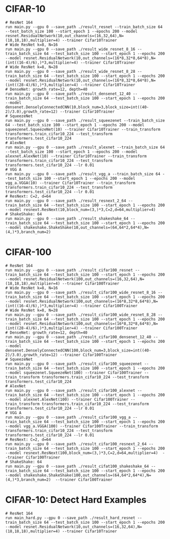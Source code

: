 # CIFAR-10

    # ResNet 164
    run main.py --gpu 0 --save_path ./result_resnet --train_batch_size 64 --test_batch_size 100 --start_epoch 1 --epochs 200 --model resnet.ResidualNetwork(10,out_channels=(16,32,64),N=(18,18,18),multiplier=4) --trainer Cifar10Trainer
    # Wide ResNet k=8, N=16
    run main.py --gpu 0 --save_path ./result_wide_resnet_8_16 --train_batch_size 64 --test_batch_size 100 --start_epoch 1 --epochs 200 --model resnet.ResidualNetwork(10,out_channels=(16*8,32*8,64*8),N=(int((16-4)/6),)*3,multiplier=4) --trainer Cifar10Trainer
    # Wide ResNet k=8, N=28
    run main.py --gpu 0 --save_path ./result_wide_resnet_8_28 --train_batch_size 64 --test_batch_size 100 --start_epoch 1 --epochs 200 --model resnet.ResidualNetwork(10,out_channels=(16*8,32*8,64*8),N=(int((28-4)/6),)*3,multiplier=4) --trainer Cifar10Trainer
    # DenseNet: growth_rate=12, depth=40
    run main.py --gpu 0 --save_path ./result_densenet_12_40 --train_batch_size 64 --test_batch_size 100 --start_epoch 1 --epochs 200 --model densenet.DenselyConnectedCNN(10,block_num=3,block_size=int((40-2)/3.0),growth_rate=12) --trainer Cifar10Trainer
    # SqueezeNet
    run main.py --gpu 0 --save_path ./result_squeezenet --train_batch_size 64 --test_batch_size 100 --start_epoch 1 --epochs 200 --model squeezenet.SqueezeNet(10) --trainer Cifar10Trainer --train_transform transformers.train_cifar10_224 --test_transform transformers.test_cifar10_224
    # AlexNet
    run main.py --gpu 0 --save_path ./result_alexnet --train_batch_size 64 --test_batch_size 100 --start_epoch 1 --epochs 200 --model alexnet.AlexNet(10) --trainer Cifar10Trainer --train_transform transformers.train_cifar10_224 --test_transform transformers.test_cifar10_224 --lr 0.01
    # VGG A
    run main.py --gpu 0 --save_path ./result_vgg_a --train_batch_size 64 --test_batch_size 100 --start_epoch 1 --epochs 200 --model vgg_a.VGGA(10) --trainer Cifar10Trainer --train_transform transformers.train_cifar10_224 --test_transform transformers.test_cifar10_224 --lr 0.01
    # ResNext: C=2, d=64
    run main.py --gpu 0 --save_path ./result_resnext_2_64 --train_batch_size 64 --test_batch_size 100 --start_epoch 1 --epochs 200 --model resnext.ResNext(10,block_num=(3,)*3,C=2,d=64,multiplier=4)
    # ShakeShake: 64
    run main.py --gpu 0 --save_path ./result_shakeshake_64 --train_batch_size 64 --test_batch_size 100 --start_epoch 1 --epochs 200 --model shakeshake.ShakeShake(10,out_channels=(64,64*2,64*4),N=(4,)*3,branch_num=2)

# CIFAR-100

    # ResNet 164
    run main.py --gpu 0 --save_path ./result_cifar100_resnet --train_batch_size 64 --test_batch_size 100 --start_epoch 1 --epochs 200 --model resnet.ResidualNetwork(100,out_channels=(16,32,64),N=(18,18,18),multiplier=4) --trainer Cifar100Trainer
    # Wide ResNet k=8, N=16
    run main.py --gpu 0 --save_path ./result_cifar100_wide_resnet_8_16 --train_batch_size 64 --test_batch_size 100 --start_epoch 1 --epochs 200 --model resnet.ResidualNetwork(100,out_channels=(16*8,32*8,64*8),N=(int((16-4)/6),)*3,multiplier=4) --trainer Cifar100Trainer
    # Wide ResNet k=8, N=28
    run main.py --gpu 0 --save_path ./result_cifar100_wide_resnet_8_28 --train_batch_size 64 --test_batch_size 100 --start_epoch 1 --epochs 200 --model resnet.ResidualNetwork(100,out_channels=(16*8,32*8,64*8),N=(int((28-4)/6),)*3,multiplier=4) --trainer Cifar100Trainer
    # DenseNet: growth_rate=12, depth=40
    run main.py --gpu 0 --save_path ./result_cifar100_densenet_12_40 --train_batch_size 64 --test_batch_size 100 --start_epoch 1 --epochs 200 --model densenet.DenselyConnectedCNN(100,block_num=3,block_size=int((40-2)/3.0),growth_rate=12) --trainer Cifar100Trainer
    # SqueezeNet
    run main.py --gpu 0 --save_path ./result_cifar100_squeezenet --train_batch_size 64 --test_batch_size 100 --start_epoch 1 --epochs 200 --model squeezenet.SqueezeNet(100) --trainer Cifar100Trainer --train_transform transformers.train_cifar10_224 --test_transform transformers.test_cifar10_224
    # AlexNet
    run main.py --gpu 0 --save_path ./result_cifar100_alexnet --train_batch_size 64 --test_batch_size 100 --start_epoch 1 --epochs 200 --model alexnet.AlexNet(100) --trainer Cifar100Trainer --train_transform transformers.train_cifar10_224 --test_transform transformers.test_cifar10_224 --lr 0.01
    # VGG A
    run main.py --gpu 0 --save_path ./result_cifar100_vgg_a --train_batch_size 64 --test_batch_size 100 --start_epoch 1 --epochs 200 --model vgg_a.VGGA(100) --trainer Cifar100Trainer --train_transform transformers.train_cifar10_224 --test_transform transformers.test_cifar10_224 --lr 0.01
    # ResNext: C=2, d=64
    run main.py --gpu 0 --save_path ./result_cifar100_resnext_2_64 --train_batch_size 64 --test_batch_size 100 --start_epoch 1 --epochs 200 --model resnext.ResNext(100,block_num=(3,)*3,C=2,d=64,multiplier=4)  --trainer Cifar100Trainer
    # ShakeShake: 64
    run main.py --gpu 0 --save_path ./result_cifat100_shakeshake_64 --train_batch_size 64 --test_batch_size 100 --start_epoch 1 --epochs 200 --model shakeshake.ShakeShake(100,out_channels=(64,64*2,64*4),N=(4,)*3,branch_num=2)  --trainer Cifar100Trainer

# CIFAR-10: Detect Hard Examples
    # ResNet 164
    run main_hard.py --gpu 0 --save_path ./result_hard_resnet --train_batch_size 64 --test_batch_size 100 --start_epoch 1 --epochs 200 --model resnet.ResidualNetwork(10,out_channels=(16,32,64),N=(18,18,18),multiplier=4) --trainer Cifar10Trainer

